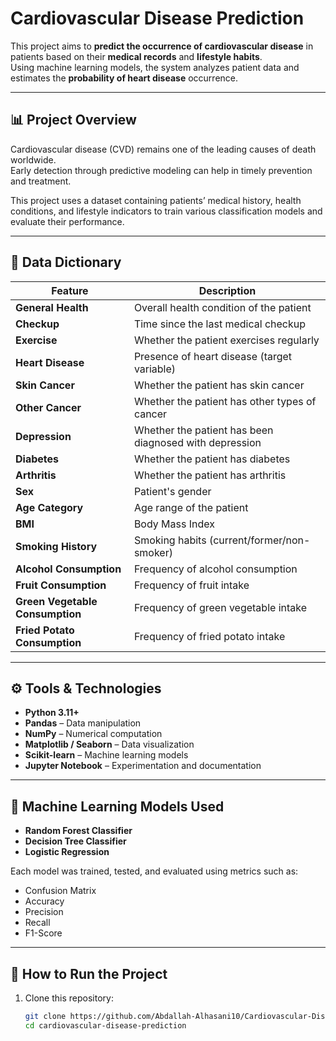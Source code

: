 # Cardiovascular Disease Prediction

This project aims to **predict the occurrence of cardiovascular disease** in patients based on their **medical records** and **lifestyle habits**.  
Using machine learning models, the system analyzes patient data and estimates the **probability of heart disease** occurrence.

---

## 📊 Project Overview

Cardiovascular disease (CVD) remains one of the leading causes of death worldwide.  
Early detection through predictive modeling can help in timely prevention and treatment.

This project uses a dataset containing patients’ medical history, health conditions, and lifestyle indicators to train various classification models and evaluate their performance.

---

## 🧾 Data Dictionary

| Feature | Description |
| --- | --- |
| **General Health** | Overall health condition of the patient |
| **Checkup** | Time since the last medical checkup |
| **Exercise** | Whether the patient exercises regularly |
| **Heart Disease** | Presence of heart disease (target variable) |
| **Skin Cancer** | Whether the patient has skin cancer |
| **Other Cancer** | Whether the patient has other types of cancer |
| **Depression** | Whether the patient has been diagnosed with depression |
| **Diabetes** | Whether the patient has diabetes |
| **Arthritis** | Whether the patient has arthritis |
| **Sex** | Patient's gender |
| **Age Category** | Age range of the patient |
| **BMI** | Body Mass Index |
| **Smoking History** | Smoking habits (current/former/non-smoker) |
| **Alcohol Consumption** | Frequency of alcohol consumption |
| **Fruit Consumption** | Frequency of fruit intake |
| **Green Vegetable Consumption** | Frequency of green vegetable intake |
| **Fried Potato Consumption** | Frequency of fried potato intake |

---

## ⚙️ Tools & Technologies

- **Python 3.11+**
- **Pandas** – Data manipulation  
- **NumPy** – Numerical computation  
- **Matplotlib / Seaborn** – Data visualization  
- **Scikit-learn** – Machine learning models  
- **Jupyter Notebook** – Experimentation and documentation  

---

## 🧠 Machine Learning Models Used

- **Random Forest Classifier**  
- **Decision Tree Classifier**  
- **Logistic Regression**

Each model was trained, tested, and evaluated using metrics such as:
- Confusion Matrix  
- Accuracy  
- Precision  
- Recall  
- F1-Score  

---

## 🚀 How to Run the Project

1. Clone this repository:
   ```bash
   git clone https://github.com/Abdallah-Alhasani10/Cardiovascular-Disease-Prediction.git
   cd cardiovascular-disease-prediction

